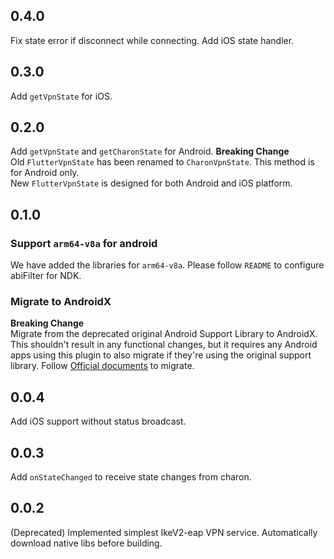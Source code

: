 ## 0.4.0
Fix state error if disconnect while connecting.
Add iOS state handler.

## 0.3.0
Add `getVpnState` for iOS.

## 0.2.0
Add `getVpnState` and `getCharonState` for Android.
**Breaking Change**  
Old `FlutterVpnState` has been renamed to `CharonVpnState`. This method is for Android only.  
New `FlutterVpnState` is designed for both Android and iOS platform.

## 0.1.0
### Support `arm64-v8a` for android
We have added the libraries for `arm64-v8a`.
Please follow `README` to configure abiFilter for NDK.
### Migrate to AndroidX
**Breaking Change**  
Migrate from the deprecated original Android Support Library to AndroidX. This shouldn't result in any functional changes, but it requires any Android apps using this plugin to also migrate if they're using the original support library.
Follow [Official documents](https://developer.android.com/jetpack/androidx/migrate) to migrate.

## 0.0.4
Add iOS support without status broadcast.

## 0.0.3
Add `onStateChanged` to receive state changes from charon.

## 0.0.2
(Deprecated)
Implemented simplest IkeV2-eap VPN service.
Automatically download native libs before building.
